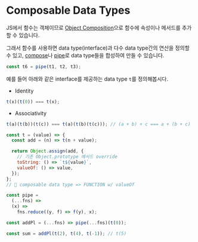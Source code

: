 # Composable Data Types

JS에서 함수는 객체이므로 [Object Composition](../concepts/object_composition.md)으로 함수에 속성이나 메서드를 추가할 수 있습니다.

그래서 함수를 사용하면 data type(interface)과 다수 data type간의 연산을 정의할 수 있고, [compose](../concepts/curry_function.md#compose)나 [pipe](../concepts/curry_function.md#pipe)로 data type들을 합성하여 만들 수 있습니다.

```js
const t6 = pipe(t1, t2, t3);
```

예를 들어 아래와 같은 interface를 제공하는 data type `t`를 정의해봅시다.

- Identity

```js
t(x)(t(0)) === t(x);
```

- Associativity

```js
t(a)(t(b))(t(c)) === t(a)(t(b)(t(c))); // (a + b) + c === a + (b + c)
```

```js
const t = (value) => {
  const add = (n) => t(n + value);

  return Object.assign(add, {
    // 기존 Object.prototype 메서드 override
    toString: () => `t${value}`,
    valueOf: () => value,
  });
};
// 🙌 composable data type => FUNCTION w/ valueOf
```

```js
const pipe =
  (...fns) =>
  (x) =>
    fns.reduce((y, f) => f(y), x);

const addPl = (...fns) => pipe(...fns)(t(0));

const sum = addPl(t(2), t(4), t(-1)); // t(5)
```
